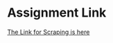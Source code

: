 # Assignment Link
[The Link for Scraping is here](https://www.basketball-reference.com/draft/NBA_2014.html)